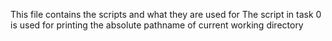 This file contains the scripts and what they are used for 
The script in task 0 is used for printing the absolute pathname of current working directory

